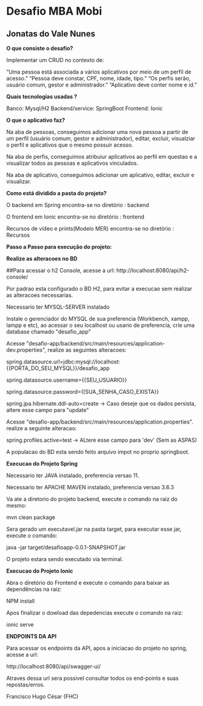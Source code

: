 <h1>Desafio MBA Mobi</h1>
<h2>Jonatas do Vale Nunes</h2>

<b>O que consiste o desafio?</b>

Implementar um CRUD no contexto de: 

“Uma pessoa está associada a vários aplicativos por meio de um perfil de acesso.”
“Pessoa deve constar, CPF, nome, idade, tipo.”
“Os perfis serão, usuário comum, gestor e administrador.” 
“Aplicativo deve conter nome e id.”

<b>Quais tecnologias usadas ?</b>

Banco: Mysql/H2
Backend/service: SpringBoot
Frontend: Ionic

<b>O que o aplicativo faz?</b>

Na aba de pessoas, conseguimos adicionar uma nova pessoa a partir de um perfil (usuário comum, gestor e administrador), editar, excluir, visualziar o perfil e aplicativos  que o mesmo possuir acesso.

Na aba de perfis, conseguimos atribuiur aplicativos ao perfil em questao e a visualizar todos as pessoas e aplicativos vinculados.

Na aba de aplicativo, conseguimos adicionar um aplicativo, editar, excluir e visualizar.

<b>Como está dividido a pasta do projeto?</b>

O backend em Spring encontra-se no diretório : backend

O frontend em Ionic encontra-se no diretório : frontend

Recursos de vídeo e prints(Modelo MER) encontra-se no diretório : Recursos

<b>Passo a Passo para execução do projeto:</b>

<b>Realize as alteracoes no BD</b>

##Para acessar o h2 Console, acesse a url: http://localhost:8080/api/h2-console/

Por padrao esta configurado o BD H2, para evitar a execucao sem realizar as alteracoes necessarias. 

Necessario ter MYSQL-SERVER instalado

Instale o gerenciador do MYSQL de sua preferencia (Workbench, xampp, lampp e etc), ao acessar o seu localhost ou usario de preferencia, crie uma database chamado "desafio_app"

Acesse "desafio-app/backend/src/main/resources/application-dev.properties", realize as seguintes alteracoes:

spring.datasource.url=jdbc:mysql://localhost:{{PORTA_DO_SEU_MYSQL}}/desafio_app

spring.datasource.username={{SEU_USUARIO}}

spring.datasource.password=((SUA_SENHA_CASO_EXISTA}}

spring.jpa.hibernate.ddl-auto=create -> Caso deseje que os dados persista, altere esse campo para "update"

Acesse "desafio-app/backend/src/main/resources/application.properties". realize a seguinte alteracao:

spring.profiles.active=test -> ALtere esse campo para 'dev' (Sem as ASPAS)

A populacao do BD esta sendo feito arquivo impot no proprio springboot.

<b>Execucao do Projeto Spring</b>

Necessario ter JAVA instalado, preferencia versao 11.

Necessario ter APACHE MAVEN instalado, preferencia versao 3.6.3

Va ate a diretorio do projeto backend, execute o comando na raiz do mesmo:
  
  mvn clean package

Sera gerado um executavel.jar na pasta target, para executar esse jar, execute o comando:

  java -jar target/desafioapp-0.0.1-SNAPSHOT.jar
  
O projeto estara sendo executado via terminal.

<b>Execucao do Projeto Ionic</b>

Abra o diretório do Frontend e execute o comando para baixar as dependências na raiz: 

  NPM install 
  
Apos finalizar o dowload das depedencias execute o comando na raiz:

  ionic serve


<b>ENDPOINTS DA API</b>


Para acessar os endpoints da API, apos a iniciacao do projeto no spring, acesse a url:

http://localhost:8080/api/swagger-ui/

Atraves dessa url sera possivel consultar todos os end-points e suas repostas/erros.


Francisco Hugo César (FHC)
